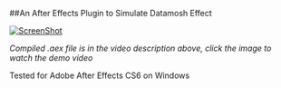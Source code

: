 ##An After Effects Plugin to Simulate Datamosh Effect

[![ScreenShot](https://img.youtube.com/vi/459B8gOT7xA/hqdefault.jpg)](https://youtu.be/459B8gOT7xA)

*Compiled .aex file is in the video description above, click the image to watch the demo video*

Tested for Adobe After Effects CS6 on Windows